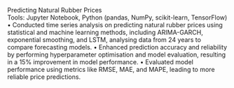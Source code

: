 Predicting Natural Rubber Prices                         
Tools: Jupyter Notebook, Python (pandas, NumPy, scikit-learn, TensorFlow) 
• Conducted time series analysis on predicting natural rubber prices using statistical and machine learning methods, including ARIMA-GARCH, exponential smoothing, and LSTM, analysing data from 24 years to compare forecasting models. 
• Enhanced prediction accuracy and reliability by performing hyperparameter optimisation and model evaluation, resulting in a 15% improvement in model performance. 
• Evaluated model performance using metrics like RMSE, MAE, and MAPE, leading to more reliable price predictions. 
